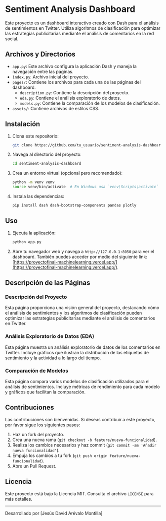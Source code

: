 # Sentiment Analysis Dashboard

Este proyecto es un dashboard interactivo creado con Dash para el análisis de sentimientos en Twitter. Utiliza algoritmos de clasificación para optimizar las estrategias publicitarias mediante el análisis de comentarios en la red social.

## Archivos y Directorios

- `app.py`: Este archivo configura la aplicación Dash y maneja la navegación entre las páginas.
- `index.py`: Archivo inicial del proyecto.
- `pages/`: Contiene los archivos para cada una de las páginas del dashboard.
  - `description.py`: Contiene la descripción del proyecto.
  - `eda.py`: Contiene el análisis exploratorio de datos.
  - `models.py`: Contiene la comparación de los modelos de clasificación.
- `assets/`: Contiene archivos de estilos CSS.

## Instalación

1. Clona este repositorio:
    ```sh
    git clone https://github.com/tu_usuario/sentiment-analysis-dashboard.git
    ```

2. Navega al directorio del proyecto:
    ```sh
    cd sentiment-analysis-dashboard
    ```

3. Crea un entorno virtual (opcional pero recomendado):
    ```sh
    python -m venv venv
    source venv/bin/activate  # En Windows usa `venv\Scripts\activate`
    ```

4. Instala las dependencias:
    ```sh
    pip install dash dash-bootstrap-components pandas plotly
    ```

## Uso

1. Ejecuta la aplicación:
    ```sh
    python app.py
    ```

2. Abre tu navegador web y navega a `http://127.0.0.1:8050` para ver el dashboard. También puedes acceder por medio del siguiente link: [https://proyectofinal-machinelearning.vercel.app/](https://proyectofinal-machinelearning.vercel.app/).

## Descripción de las Páginas

### Descripción del Proyecto

Esta página proporciona una visión general del proyecto, destacando cómo el análisis de sentimientos y los algoritmos de clasificación pueden optimizar las estrategias publicitarias mediante el análisis de comentarios en Twitter.

### Análisis Exploratorio de Datos (EDA)

Esta página muestra un análisis exploratorio de datos de los comentarios en Twitter. Incluye gráficos que ilustran la distribución de las etiquetas de sentimiento y la actividad a lo largo del tiempo.

### Comparación de Modelos

Esta página compara varios modelos de clasificación utilizados para el análisis de sentimientos. Incluye métricas de rendimiento para cada modelo y gráficos que facilitan la comparación.

## Contribuciones

Las contribuciones son bienvenidas. Si deseas contribuir a este proyecto, por favor sigue los siguientes pasos:

1. Haz un fork del proyecto.
2. Crea una nueva rama (`git checkout -b feature/nueva-funcionalidad`).
3. Realiza los cambios necesarios y haz commit (`git commit -am 'Añadir nueva funcionalidad'`).
4. Empuja los cambios a tu fork (`git push origin feature/nueva-funcionalidad`).
5. Abre un Pull Request.

## Licencia

Este proyecto está bajo la Licencia MIT. Consulta el archivo `LICENSE` para más detalles.

---

Desarrollado por [Jesús David Arévalo Montilla]
